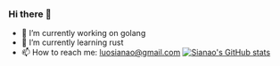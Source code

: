 ### Hi there 👋
- 🔭 I’m currently working on golang
- 🌱 I’m currently learning rust
- 📫 How to reach me: luosianao@gmail.com
[![Sianao's GitHub stats](https://github-readme-stats.vercel.app/api?username=sianao)](https://siamao.cn)
